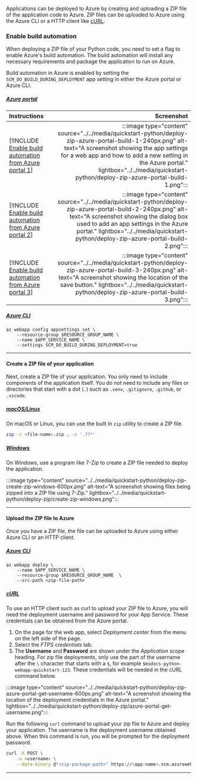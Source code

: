 Applications can be deployed to Azure by creating and uploading a ZIP file of the application code to Azure. ZIP files can be uploaded to Azure using the Azure CLI or a HTTP client like [cURL](https://curl.se/).

### Enable build automation

When deploying a ZIP file of your Python code, you need to set a flag to enable Azure's build automation. The build automation will install any necessary requirements and package the application to run on Azure.

Build automation in Azure is enabled by setting the `SCM_DO_BUILD_DURING_DEPLOYMENT` app setting in either the Azure portal or Azure CLI.

##### [Azure portal](#tab/deploy-instructions-azportal)

| Instructions    | Screenshot |
|:----------------|-----------:|
| [!INCLUDE [Enable build automation from Azure portal 1](<./deploy-zip-azure-portal-1.md>)] | :::image type="content" source="../../media/quickstart-python/deploy-zip-azure-portal-build-1-240px.png" alt-text="A screenshot showing the app settings for a web app and how to add a new setting in the Azure portal." lightbox="../../media/quickstart-python/deploy-zip-azure-portal-build-1.png"::: |
| [!INCLUDE [Enable build automation from Azure portal 2](<./deploy-zip-azure-portal-2.md>)] | :::image type="content" source="../../media/quickstart-python/deploy-zip-azure-portal-build-2-240px.png" alt-text="A screenshot showing the dialog box used to add an app settings in the Azure portal." lightbox="../../media/quickstart-python/deploy-zip-azure-portal-build-2.png"::: |
| [!INCLUDE [Enable build automation from Azure portal 3](<./deploy-zip-azure-portal-3.md>)] | :::image type="content" source="../../media/quickstart-python/deploy-zip-azure-portal-build-3-240px.png" alt-text="A screenshot showing the location of the save button." lightbox="../../media/quickstart-python/deploy-zip-azure-portal-build-3.png"::: |

##### [Azure CLI](#tab/deploy-instructions-azcli)

```azurecli
az webapp config appsettings set \
    --resource-group $RESOURCE_GROUP_NAME \
    --name $APP_SERVICE_NAME \
    --settings SCM_DO_BUILD_DURING_DEPLOYMENT=true
```

---

#### Create a ZIP file of your application

Next, create a ZIP file of your application. You only need to include components of the application itself. You do not need to include any files or directories that start with a dot (`.`) such as `.venv`, `.gitignore`, `.github`, or `.vscode`.

##### [macOS/Linux](#tab/mac-linux)

On macOS or Linux, you can use the built in `zip` utility to create a ZIP file.

```bash
zip -r <file-name>.zip . -x '.??*'
```

##### [Windows](#tab/windows)

On Windows, use a program like 7-Zip to create a ZIP file needed to deploy the application.

:::image type="content" source="../../media/quickstart-python/deploy-zip-create-zip-windows-600px.png" alt-text="A screenshot showing files being zipped into a ZIP file using 7-Zip." lightbox="../../media/quickstart-python/deploy-zip/create-zip-windows.png":::

---

#### Upload the ZIP file to Azure

Once you have a ZIP file, the file can be uploaded to Azure using either Azure CLI or an HTTP client.

##### [Azure CLI](#tab/deploy-instructions--zip-azcli)

```azurecli
az webapp deploy \
    --name $APP_SERVICE_NAME \
    --resource-group $RESOURCE_GROUP_NAME  \
    --src-path <zip-file-path>
```

##### [cURL](#tab/deploy-instructions--zip-curl)

To use an HTTP client such as curl to upload your ZIP file to Azure, you will need the deployment username and password for your App Service. These credentials can be obtained from the Azure portal.

1. On the page for the web app, select *Deployment center* from the menu on the left side of the page.
1. Select the *FTPS credentials* tab.
1. The **Username** and **Password** are shown under the *Application scope* heading.  For zip file deployments, only use the part of the username after the `\` character that starts with a `$`, for example `$msdocs-python-webapp-quickstart-123`. These credentials will be needed in the cURL command below.

:::image type="content" source="../../media/quickstart-python/deploy-zip-azure-portal-get-username-600px.png" alt-text="A screenshot showing the location of the deployment credentials in the Azure portal." lightbox="../../media/quickstart-python/deploy-zip/azure-portal-get-username.png":::

Run the following `curl` command to upload your zip file to Azure and deploy your application.  The username is the deployment username obtained above.  When this command is run, you will be prompted for the deployment password.

```bash
curl -X POST \
    -u <username> \
    --data-binary @"<zip-package-path>" https://<app-name>.scm.azurewebsites.net/api/publish&type=zip
```

---
